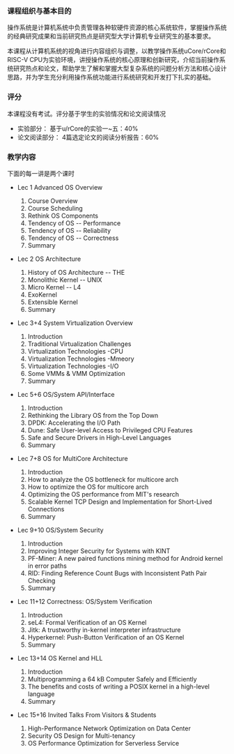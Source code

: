 ### 课程组织与基本目的

操作系统是计算机系统中负责管理各种软硬件资源的核心系统软件，掌握操作系统的经典研究成果和当前研究热点是研究型大学计算机专业研究生的基本要求。

本课程从计算机系统的视角进行内容组织与调整，以教学操作系统uCore/rCore和RISC-V CPU为实验环境，讲授操作系统的核心原理和创新研究，介绍当前操作系统研究热点和论文，帮助学生了解和掌握大型复杂系统的问题分析方法和核心设计思路，并为学生充分利用操作系统功能进行系统研究和开发打下扎实的基础。


### 评分
本课程没有考试。评分基于学生的实验情况和论文阅读情况
- 实验部分： 基于u/rCore的实验一~五：40% 
- 论文阅读部分： 4篇选定论文的阅读分析报告：60%

### 教学内容

下面的每一讲是两个课时

- Lec 1 Advanced OS Overview 

    1. Course Overview 
    2. Course Scheduling 
    3. Rethink OS Components
    4. Tendency of OS -- Performance
    5. Tendency of OS -- Reliability
    6. Tendency of OS -- Correctness
    7. Summary
   
- Lec 2 OS Architecture

    1. History of OS Architecture -- THE
    2. Monolithic Kernel -- UNIX
    3. Micro Kernel -- L4
    4. ExoKernel 
    5. Extensible Kernel
    6. Summary

- Lec 3+4 System Virtualization Overview

    1. Introduction
    2. Traditional Virtualization Challenges
    3. Virtualization Technologies -CPU
    4. Virtualization Technologies -Mmeory
    5. Virtualization Technologies -I/O
    6. Some VMMs & VMM Optimization
    7. Summary

- Lec 5+6 OS/System API/Interface

    1. Introduction
    2. Rethinking the Library OS from the Top Down
    3. DPDK: Accelerating the I/O Path 
    4. Dune: Safe User-level Access to Privileged CPU Features
    5. Safe and Secure Drivers in High-Level Languages
    6. Summary

- Lec 7+8 OS for MultiCore Architecture
    1. Introduction
    2. How to analyze the OS bottleneck for multicore arch
    3. How to optimize the OS for multicore arch
    4. Optimizing the OS performance from MIT's research 
    5. Scalable Kernel TCP Design and Implementation for Short-Lived Connections
    6. Summary

- Lec 9+10 OS/System Security

    1. Introduction
    2. Improving Integer Security for Systems with KINT
    3. PF-Miner: A new paired functions mining method for Android kernel in error paths
    4. RID: Finding Reference Count Bugs with Inconsistent Path Pair Checking
    5. Summary

- Lec 11+12 Correctness: OS/System Verification

    1. Introduction
    2. seL4: Formal Verification of an OS Kernel
    3. Jitk: A trustworthy in-kernel interpreter infrastructure
    4. Hyperkernel: Push-Button Verification of an OS Kernel
    5. Summary

- Lec 13+14 OS Kernel and HLL

    1. Introduction
    2. Multiprogramming a 64 kB Computer Safely and Efficiently
    3. The benefits and costs of writing a POSIX kernel in a high-level language
    4. Summary

- Lec 15+16 Invited Talks From Visitors & Students

    1. High-Performance Network Optimization on Data Center
    2. Security OS Design for  Multi-tenancy
    3. OS Performance Optimization for Serverless Service 
